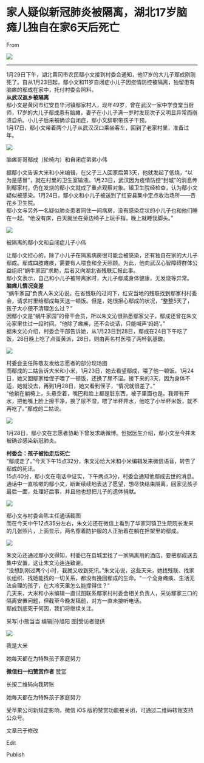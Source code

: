# 家人疑似新冠肺炎被隔离，湖北17岁脑瘫儿独自在家6天后死亡

From  

![](https://res.cloudinary.com/dqvsulqdb/image/upload/v1580995643/dxi6mt3cgipu7r2thlt5.jpg)

* * *

1月29日下午，湖北黄冈市农民鄢小文接到村委会通知，他17岁的大儿子鄢成刚刚死了。自从1月23日起，鄢小文和11岁自闭症小儿子因疫情防控被隔离，独留患有脑瘫的鄢成在家中，托付村委会照料。  
**从武汉返乡被隔离**  
鄢小文是黄冈市红安县华河镇鄢家村人，现年49岁，曾在武汉一家中学食堂当厨师，17岁的大儿子鄢成患有脑瘫，妻子在小儿子满一岁时发现次子又明显异常而崩溃自杀。小儿子后来被确诊自闭症，鄢小文辞职带孩子干预。  
1月17日，鄢小文带着两个儿子从武汉汉口乘坐客车，回到了老家村里，准备过年。  

![](https://res.cloudinary.com/dqvsulqdb/image/upload/v1580995644/nuf4q8d4vdgrc2qn3nli.jpg)

脑瘫哥哥鄢成（轮椅内）和自闭症弟弟小伟  

据鄢小文告诉大米和小米编辑，在父子三人回家后第3天，他就发起了低烧，“以为是感冒”，就在村里的卫生室输液。1月23日，武汉因为疫情防控“封城”的消息传到鄢家村，仍在发烧的鄢小文就成了重点观察对象。镇卫生院经检查，认为鄢小文疑似被感染。1月24日，鄢小文和小儿子被送到了红安县集中定点收治场所——杏花乡卫生院。  
鄢小文与另外一名疑似肺炎患者同住一间病房，没有感染症状的小儿子也和他们睡在一起。“他没有床，白天就坐在旁边椅子上玩手指，晚上就睡我脚头。”  

![](https://res.cloudinary.com/dqvsulqdb/image/upload/v1580995645/gybwhgvbejc8uujosgeo.jpg)

被隔离的鄢小文和自闭症儿子小伟  

让鄢小文担心的，除了小儿子在隔离病房很可能会被感染，还有独自在家的大儿子鄢成。鄢成四肢瘫痪，需要有人喂食和全天照顾。为此，他向武汉心智障碍群体公益组织“蜗牛家园”求助，后者又向湖北省残联汇报此事。  
鄢小文表示，自己和小儿子被带离家时，大儿子鄢成身体健康，无发烧等异常。  
**脑瘫儿情况变差**  
“蜗牛家园”负责人朱文沁说，在省残联的过问下，红安当地的残联找到鄢家村村委会，请求村里给鄢成每天送一顿饭。但是，她很担心鄢成的状况，“整整5天了，孩子大小便不清理怎么过？”  
因鄢小文是“蜗牛家园”的骨干会员，所以朱文沁很熟悉鄢家父子，鄢成还曾在朱文沁家里住过一段时间。“他除了瘫痪，还不会说话，只能喊声‘妈妈’。”  
据朱文沁介绍，村委会干部告诉她，从1月23日到28日，鄢成在24日下午吃了饭，26日晚上吃了点蛋黄派，28日，则由两名村医喂了两杯氨基酸。  

![](https://res.cloudinary.com/dqvsulqdb/image/upload/v1580995646/asuzo1f9eteytw6xcrzl.jpg)

村委会主任陈敬友发给志愿者的部分现场图  
而鄢成的二姑告诉大米和小米，1月23日，她去看望鄢成，喂了他一顿饭。1月24日，她又回鄢家给侄子喂了一顿饭，还换了尿不湿。接下来的3天，因为身体不适，她就没去，再到1月28日，她又看到侄子，“情况就很差了。”  
“他躺在躺椅上，头悬空着，嘴巴和脸上都是脏东西，被子里面也是。我带有开水，把他嘴上脸上擦干净，换了尿不湿，喂了半杯开水，他吃了小半杯米饭，就不再吃了。”鄢成的二姑说。  

![](https://res.cloudinary.com/dqvsulqdb/image/upload/v1580995647/ufiee5uj8vtnlpzi4y6f.jpg)

1月28日，鄢小文在志愿者协助下曾发求助微博。但据医生介绍，鄢小文至今并未被确诊感染新冠肺炎。

**村委会：孩子被抬走后死亡**  
“鄢成走了。”今天下午15点32分，朱文沁给大米和小米编辑发来微信语音，转告了鄢成的死讯。  
15点40分，鄢小文在电话中证实，下午两点3分，村委会通知他鄢成去世的消息。通话中一直咳嗽的鄢小文，断断续续地表达了愿望，想尽快结束隔离，回家见孩子最后一面，处理好后事，并且他也想把儿子的遗体捐献。  

![](https://res.cloudinary.com/dqvsulqdb/image/upload/v1580995649/hbchgzfyo2nv3bfsni0m.jpg)

鄢小文与村委会陈主任通话截图  
而在今天中午12点35分左右，朱文沁还在微信上看到了华家河镇卫生院院长发来的几张照片，上面显示，两名穿着防护服的人正抬着在躺在担架里的鄢成。  

![](https://res.cloudinary.com/dqvsulqdb/image/upload/v1580995649/fprxcx6il126m0cqwspj.jpg)

朱文沁还通过鄢小文得知，村委已在县城里找了一家隔离用的酒店，要把鄢成送去集中安置，这让朱文沁连连致谢。  
“没想到刚过两个小时，我就又收到死讯。”朱文沁说，这些天来，她找残联、找家长组织、找她能找的一切关系，都没有挽回鄢成的生命。“一个全身瘫痪、生活无法自理的孩子，在大冷天里怎么能撑得住？”  
几天来，大米和小米编辑一直试图联系鄢家村村委会相关负责人，采访鄢家三口的隔离安置问题，但截至今晚发稿前，对方一直未接听电话。  
鄢成到底死于何因，我们将继续关注。  

采写|小熊当当 编辑|孙旭阳 图|受访者提供  

![](https://res.cloudinary.com/dqvsulqdb/image/upload/v1580995650/jncmjrrf0urlkh8c9htt.jpg)

我是大米

她每天都在为特殊孩子家庭努力

**微信扫一扫赞赏作者** [赞赏](##)

长按二维码向我转账

她每天都在为特殊孩子家庭努力

受苹果公司新规定影响，微信 iOS 版的赞赏功能被关闭，可通过二维码转账支持公众号。

文章已于修改

Edit

Publish
